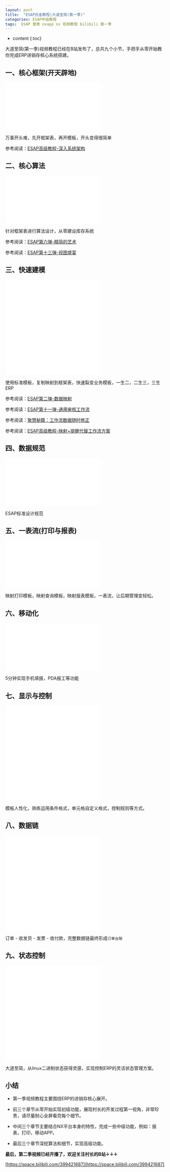 ```yaml
---
layout: post
title:  "ESAP白金教程|大道至简(第一季)"
categories: ESAP中级教程
tags:  ESAP 慧表 nxapp nx 视频教程 bilibili 第一季
---
```


* content
{:toc}

大道至简(第一季)视频教程已经在B站发布了，总共九个小节，手把手从零开始教你完成ERP进销存核心系统搭建。

## 一、核心框架(开天辟地)

<iframe src="//player.bilibili.com/player.html?aid=370391715&bvid=BV1LZ4y147mF&cid=185173431&page=1" scrolling="no" border="0" frameborder="no" framespacing="0" allowfullscreen="true"> </iframe>

万事开头难，先开框架表，再开模板，开头变得很简单

参考阅读：[ESAP高级教程-深入系统架构](http://blog.erp8.net/2019/03/06/esap1a/)

## 二、核心算法

<iframe src="//player.bilibili.com/player.html?aid=540479213&bvid=BV1Ki4y1b7mw&cid=185175804&page=1" scrolling="no" border="0" frameborder="no" framespacing="0" allowfullscreen="true"> </iframe>

针对框架表进行算法设计，从零建设库存系统

参考阅读：[ESAP第六弹-精简的艺术](http://blog.erp8.net/2013/09/19/esap6/)

参考阅读：[ESAP第十三弹-视图盛宴](http://blog.erp8.net/2014/09/08/esap13/)

## 三、快速建模

<iframe src="//player.bilibili.com/player.html?aid=285421830&bvid=BV1Cf4y1S73T&cid=185177421&page=1" scrolling="no" border="0" frameborder="no" framespacing="0" allowfullscreen="true"> </iframe>

<iframe src="//player.bilibili.com/player.html?aid=668099100&bvid=BV1pa4y1i7MW&cid=186217798&page=1" scrolling="no" border="0" frameborder="no" framespacing="0" allowfullscreen="true"> </iframe>

使用标准模板，复制映射到框架表，快速裂变业务模板，一生二，二生三，三生ERP

参考阅读：[ESAP第二弹-数据映射](http://blog.erp8.net/2013/08/13/esap2/)

参考阅读：[ESAP第十一弹-通用审核工作流](http://blog.erp8.net/2014/04/03/esap11/)

参考阅读：[聚慧秘籍：工作流数据随时修正](http://blog.erp8.net/2018/06/15/ju3/)

参考阅读：[ESAP高级教程-映射+提醒代替工作流方案](http://blog.erp8.net/2019/03/07/esap2a/)

## 四、数据规范

<iframe src="//player.bilibili.com/player.html?bvid=BV1vz4y1R7QR&page=1" scrolling="no" border="0" frameborder="no" framespacing="0" allowfullscreen="true"> </iframe>

ESAP标准设计规范

## 五、一表流(打印与报表)

<iframe src="//player.bilibili.com/player.html?bvid=BV1J541147Am&page=1" scrolling="no" border="0" frameborder="no" framespacing="0" allowfullscreen="true"> </iframe>

映射打印模板，映射查询模板，映射报表模板，一表流，让后期管理变轻松。

## 六、移动化

<iframe src="//player.bilibili.com/player.html?bvid=BV1Pf4y1U7ma&page=1" scrolling="no" border="0" frameborder="no" framespacing="0" allowfullscreen="true"> </iframe>

5分钟实现手机填报，PDA报工等功能

## 七、显示与控制

<iframe src="//player.bilibili.com/player.html?bvid=BV1s54y1D7FL&page=1" scrolling="no" border="0" frameborder="no" framespacing="0" allowfullscreen="true"> </iframe>

<iframe src="//player.bilibili.com/player.html?bvid=BV1Hk4y167Kk&page=1" scrolling="no" border="0" frameborder="no" framespacing="0" allowfullscreen="true"> </iframe>

模板人性化，熟练运用条件格式，单元格自定义格式，控制规则等方式。

## 八、数据链

<iframe src="//player.bilibili.com/player.html?bvid=BV1PK4y1t7Vi&page=1" scrolling="no" border="0" frameborder="no" framespacing="0" allowfullscreen="true"> </iframe>

<iframe src="//player.bilibili.com/player.html?bvid=BV14K411W7mP&page=1" scrolling="no" border="0" frameborder="no" framespacing="0" allowfullscreen="true"> </iframe>

订单 - 收发货 - 发票 - 收付款，完整数据链最终形成`订单台账`

## 九、状态控制

<iframe src="//player.bilibili.com/player.html?bvid=BV1AK411s7fx&page=1" scrolling="no" border="0" frameborder="no" framespacing="0" allowfullscreen="true"> </iframe>

<iframe src="//player.bilibili.com/player.html?bvid=BV1cV411C792&page=1" scrolling="no" border="0" frameborder="no" framespacing="0" allowfullscreen="true"> </iframe>

大道至简，从linux二进制状态获得灵感，实现控制ERP的灵活状态管理方案。

## 小结

* 第一季视频教程主要围绕ERP的进销存核心展开。

* 前三个章节从零开始实现初级功能，展现村长的开发过程第一视角，非常珍贵，请尽量耐心全屏看完每个细节。

* 中间三个章节主要结合NX平台本身的特性，完成一些中级功能，例如：报表，打印，移动APP。

* 最后三个章节深挖算法和细节，实现高级功能。


**最后，第二季视频已经开播了，欢迎关注村长的B站↓↓↓**

[https://space.bilibili.com/399421687](https://space.bilibili.com/399421687)